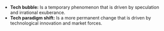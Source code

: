 *   **Tech bubble:** Is a temporary phenomenon that is driven by speculation and irrational exuberance.
*   **Tech paradigm shift:** Is a more permanent change that is driven by technological innovation and market forces.
